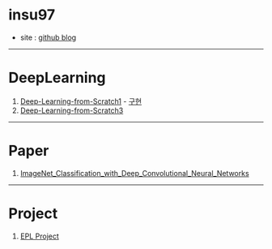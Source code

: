 # insu97

- site : [github blog](https://insu97.github.io/)

---

# DeepLearning
1. [Deep-Learning-from-Scratch1](https://github.com/insu97/Deep-Learning-from-Scratch1) - [구현](https://deeplearning01.streamlit.app/)
2. [Deep-Learning-from-Scratch3](https://github.com/insu97/Deep-Learning-from-Scratch3)

---

# Paper
1. [ImageNet_Classification_with_Deep_Convolutional_Neural_Networks](https://github.com/insu97/PAPER/blob/main/ImageNet_Classification_with_Deep_Convolutional_Neural_Networks.ipynb)

---

# Project
1. [EPL Project](https://github.com/insu97/Project)
